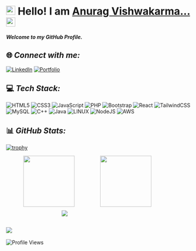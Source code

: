 # <img src='https://citiwebcast.web.app/favicon.ico' width='25px' /> Hello! I am [Anurag Vishwakarma...](https://vcma.rf.gd/Portfolio/) <img src="https://media.giphy.com/media/hvRJCLFzcasrR4ia7z/giphy.gif" height="25px">

#### _Welcome to my GitHub Profile._

<!-- [![Author] Created by: [Anurag Vishwakarma](https://github.com/vishanurag) 
-->
## 🌐 _Connect with me:_

 [![LinkedIn](https://img.shields.io/badge/Linkedin-%231572B6.svg?style=for-the-badge&logo=Linkedin&logoColor=white)](https://linkedin.com/in/anuragvishwakarma/) [![Portfolio](https://img.shields.io/badge/Portfolio-%2310f.svg?style=for-the-badge&logo=&logoColor=white)](https://vishanurag.github.io/)


## 💻 _Tech Stack:_

 ![HTML5](https://img.shields.io/badge/html5-%23E34F26.svg?style=for-the-badge&logo=html5&logoColor=white) ![CSS3](https://img.shields.io/badge/css3-%231572B6.svg?style=for-the-badge&logo=css3&logoColor=white) ![JavaScript](https://img.shields.io/badge/javascript-%23323330.svg?style=for-the-badge&logo=javascript&logoColor=%23F7DF1E) ![PHP](https://img.shields.io/badge/php-%23777BB4.svg?style=for-the-badge&logo=php&logoColor=white) ![Bootstrap](https://img.shields.io/badge/bootstrap-%23563D7C.svg?style=for-the-badge&logo=bootstrap&logoColor=white) ![React](https://img.shields.io/badge/react-%2320232a.svg?style=for-the-badge&logo=react&logoColor=%2361DAFB) ![TailwindCSS](https://img.shields.io/badge/tailwindcss-%2338B2AC.svg?style=for-the-badge&logo=tailwind-css&logoColor=white)  ![MySQL](https://img.shields.io/badge/mysql-%2300f.svg?style=for-the-badge&logo=mysql&logoColor=white) ![C++](https://img.shields.io/badge/C++-%2310f.svg?style=for-the-badge&logo=Cplusplus&logoColor=white) ![Java](https://img.shields.io/badge/Java-%8310f.svg?style=for-the-badge&logo=java&logoColor=white) ![LINUX](https://img.shields.io/badge/Linux-FCC624?style=for-the-badge&logo=linux&logoColor=black) ![NodeJS](https://img.shields.io/badge/node.js-6DA55F?style=for-the-badge&logo=node.js&logoColor=white) ![AWS](https://img.shields.io/badge/AWS-%23FF9900.svg?style=for-the-badge&logo=amazon-aws&logoColor=white)

<!--
## _GSSOC(24) Badges_ 🪶
<div style='display:flex; align-items:center; gap: 10px;' align='center'>
<img src="https://raw.githubusercontent.com/girlscript/gssoc-website-new/main/public/badges/postman.png" width="100px" height="100px" />
  <img src="https://github.com/girlscript/gssoc-website-new/blob/main/public/badges/1.png" width="100px" height="100px" />
  <img src="https://github.com/girlscript/gssoc-website-new/blob/main/public/badges/2.png" width="100px" height="100px" />
  <img src="https://github.com/girlscript/gssoc-website-new/blob/main/public/badges/3.png" width="100px" height="100px" />
  <img src="https://github.com/girlscript/gssoc-website-new/blob/main/public/badges/4.png" width="100px" height="100px" />
  <img src="https://github.com/girlscript/gssoc-website-new/blob/main/public/badges/5.png" width="100px" height="100px" />
  <img src="https://github.com/girlscript/gssoc-website-new/blob/main/public/badges/6.png" width="100px" height="100px" />
<!--  <img src="https://github.com/girlscript/gssoc-website-new/blob/main/public/badges/7.png" width="100px" height="100px" />
  <img src="https://github.com/girlscript/gssoc-website-new/blob/main/public/badges/8.png" width="100px" height="100px" /> 
</div>

## _My HactoberFest2023 Badges._

<!--
[![An image of @vishanurag's Holopin badges, which is a link to view their full Holopin profile](https://holopin.me/vishanurag)](https://holopin.io/@vishanurag)
++++++
<div style='display:flex; align-items:center; ' align='center'>
<a  href="https://holopin.me/@vishanurag" ><img src="https://camo.githubusercontent.com/30d9c4e613cd3a3eecf7d7bf2bf24366e703605415e40e0e209314cd0849b856/68747470733a2f2f686f6c6f70696e2e6d652f76697368616e75726167" style="border-radius: 5%; max-height: 200px " /> </a>
</div>
-->


## 📊 _GitHub Stats:_
[![trophy](https://github-profile-trophy.vercel.app/?username=vishanurag)](https://github.com/vishanurag/github-profile-trophy)
<div style="display: flex; flex-wrap: wrap; gap: 10px; align-items: center; justify-content: center;">
<img src="https://github-readme-streak-stats.herokuapp.com/?user=vishanurag&theme=dark&hide_border=false" height="140px"  style="min-width: 200px"> <img src="https://github-readme-stats.vercel.app/api?username=vishanurag&theme=dark&hide_border=false&include_all_commits=false&count_private=false" height="140px"  style="min-width: 200px" >  <img src="https://github-readme-stats.vercel.app/api/top-langs/?username=vishanurag&theme=dark&hide_border=false&include_all_commits=false&count_private=false&layout=compact"   style="min-width: 200px">
</div>

<!--
### 🔝 Top Contributed Repo

![](https://github-contributor-stats.vercel.app/api?username=vishanurag&limit=5&theme=tokyonight&combine_all_yearly_contributions=true)

[![](https://visitcount.itsvg.in/api?id=vishanurag&icon=0&color=0)](https://visitcount.itsvg.in)
-->

[![](https://img.shields.io/static/v1?label=Sponsor&message=%E2%9D%A4&logo=GitHub&color=%23fe8e86)](https://github.com/sponsors/vishanurag)
---
<p align="left">
  <img src="https://komarev.com/ghpvc/?username=vishanurag&color=blueviolet&style=flat-square" alt="Profile Views" />
</p> 
